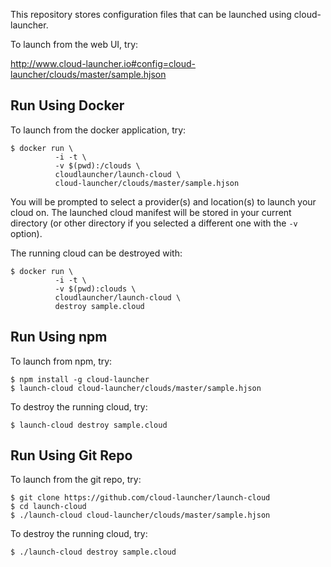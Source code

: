 This repository stores configuration files that can be launched using cloud-launcher.

To launch from the web UI, try:

http://www.cloud-launcher.io#config=cloud-launcher/clouds/master/sample.hjson

## Run Using Docker

To launch from the docker application, try:

    $ docker run \
              -i -t \
              -v $(pwd):/clouds \
              cloudlauncher/launch-cloud \
              cloud-launcher/clouds/master/sample.hjson

You will be prompted to select a provider(s) and location(s) to launch your cloud on. The launched cloud manifest will be stored in your current directory (or other directory if you selected a different one with the `-v` option).


The running cloud can be destroyed with:

    $ docker run \
              -i -t \
              -v $(pwd):clouds \
              cloudlauncher/launch-cloud \
              destroy sample.cloud


## Run Using npm

To launch from npm, try:

    $ npm install -g cloud-launcher
    $ launch-cloud cloud-launcher/clouds/master/sample.hjson

To destroy the running cloud, try:

    $ launch-cloud destroy sample.cloud


## Run Using Git Repo

To launch from the git repo, try:

    $ git clone https://github.com/cloud-launcher/launch-cloud
    $ cd launch-cloud
    $ ./launch-cloud cloud-launcher/clouds/master/sample.hjson

To destroy the running cloud, try:

    $ ./launch-cloud destroy sample.cloud